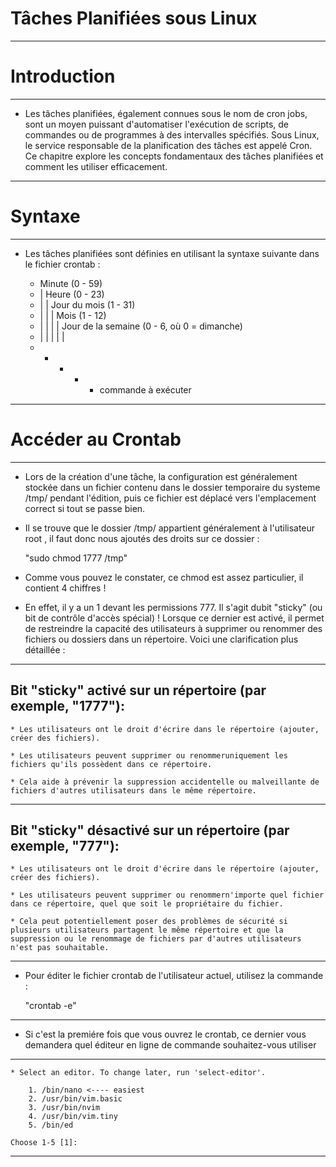 # **Tâches Planifiées sous Linux**
---


# **Introduction**
---


* Les tâches planifiées, également connues sous le nom de cron jobs, sont un moyen puissant d'automatiser l'exécution de scripts, de commandes ou de programmes à des intervalles spécifiés. Sous Linux, le service responsable de la planification des tâches est appelé Cron. Ce chapitre explore les concepts fondamentaux des tâches planifiées et comment les utiliser efficacement.
---


# **Syntaxe**
---


* Les tâches planifiées sont définies en utilisant la syntaxe suivante dans le fichier crontab :


    * Minute (0 - 59)
    * | Heure (0 - 23)
    * | | Jour du mois (1 - 31)
    * | | | Mois (1 - 12)
    * | | | | Jour de la semaine (0 - 6, où 0 = dimanche)
    * | | | | |
    * * * * * commande à exécuter
---


# **Accéder au Crontab**
---


- Lors de la création d'une tâche, la configuration est généralement stockée dans un fichier contenu dans le dossier temporaire du systeme /tmp/ pendant l'édition, puis ce fichier est déplacé vers l'emplacement correct si tout se passe bien.


- Il se trouve que le dossier /tmp/ appartient généralement à l'utilisateur root , il faut donc nous ajoutés des droits sur ce dossier :


    "sudo chmod 1777 /tmp"


- Comme vous pouvez le constater, ce chmod est assez particulier, il contient 4 chiffres !


- En effet, il y a un 1 devant les permissions 777. Il s'agit dubit "sticky" (ou bit de contrôle d'accès spécial) ! Lorsque ce dernier est activé, il permet de restreindre la capacité des utilisateurs à supprimer ou renommer des fichiers ou dossiers dans un répertoire. Voici une clarification plus détaillée :
---


## **Bit "sticky" activé sur un répertoire (par exemple, "1777"):**


    * Les utilisateurs ont le droit d'écrire dans le répertoire (ajouter, créer des fichiers).

    * Les utilisateurs peuvent supprimer ou renommeruniquement les fichiers qu'ils possèdent dans ce répertoire.

    * Cela aide à prévenir la suppression accidentelle ou malveillante de fichiers d'autres utilisateurs dans le même répertoire.
---


## **Bit "sticky" désactivé sur un répertoire (par exemple, "777"):**


    * Les utilisateurs ont le droit d'écrire dans le répertoire (ajouter, créer des fichiers).

    * Les utilisateurs peuvent supprimer ou renommern'importe quel fichier dans ce répertoire, quel que soit le propriétaire du fichier.

    * Cela peut potentiellement poser des problèmes de sécurité si plusieurs utilisateurs partagent le même répertoire et que la suppression ou le renommage de fichiers par d'autres utilisateurs n'est pas souhaitable.
---


- Pour éditer le fichier crontab de l'utilisateur actuel, utilisez la commande :


    "crontab -e"
---


- Si c'est la premiére fois que vous ouvrez le crontab, ce dernier vous demandera quel éditeur en ligne de commande souhaitez-vous utiliser 
---


    * Select an editor. To change later, run 'select-editor'.

        1. /bin/nano <---- easiest
        2. /usr/bin/vim.basic
        3. /usr/bin/nvim
        4. /usr/bin/vim.tiny
        5. /bin/ed

    Choose 1-5 [1]:
---